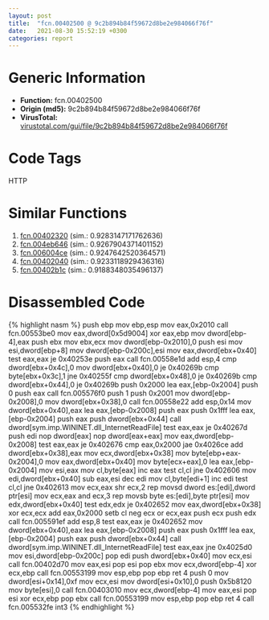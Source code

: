 ```yaml
---
layout: post
title:  "fcn.00402500 @ 9c2b894b84f59672d8be2e984066f76f"
date:   2021-08-30 15:52:19 +0300
categories: report
---
```


# Generic Information
- **Function:** fcn.00402500
- **Origin (md5):** 9c2b894b84f59672d8be2e984066f76f
- **VirusTotal:** [virustotal.com/gui/file/9c2b894b84f59672d8be2e984066f76f][virustotal_ref]

# Code Tags
<span class="tag" id="HTTP">HTTP</span>


# Similar Functions

1. [fcn.00402320][similar_1_ref] (sim.: 0.9283147171762636)
2. [fcn.004eb646][similar_2_ref] (sim.: 0.9267904371401152)
3. [fcn.006004ce][similar_3_ref] (sim.: 0.9247642520364571)
4. [fcn.00402040][similar_4_ref] (sim.: 0.9233118929436316)
5. [fcn.00402b1c][similar_5_ref] (sim.: 0.9188348035496137)


# Disassembled Code

{% highlight nasm %}
push ebp
mov ebp,esp
mov eax,0x2010
call fcn.00553be0
mov eax,dword[0x5d9004]
xor eax,ebp
mov dword[ebp-4],eax
push ebx
mov ebx,ecx
mov dword[ebp-0x2010],0
push esi
mov esi,dword[ebp+8]
mov dword[ebp-0x200c],esi
mov eax,dword[ebx+0x40]
test eax,eax
je 0x40253e
push eax
call fcn.00558e1d
add esp,4
cmp dword[ebx+0x4c],0
mov dword[ebx+0x40],0
je 0x40269b
cmp byte[ebx+0x3c],1
jne 0x40255f
cmp dword[ebx+0x48],0
je 0x40269b
cmp dword[ebx+0x44],0
je 0x40269b
push 0x2000
lea eax,[ebp-0x2004]
push 0
push eax
call fcn.005576f0
push 1
push 0x2001
mov dword[ebp-0x2008],0
mov dword[ebx+0x38],0
call fcn.00558e22
add esp,0x14
mov dword[ebx+0x40],eax
lea eax,[ebp-0x2008]
push eax
push 0x1fff
lea eax,[ebp-0x2004]
push eax
push dword[ebx+0x44]
call dword[sym.imp.WININET.dll_InternetReadFile]
test eax,eax
je 0x40267d
push edi
nop dword[eax]
nop dword[eax+eax]
mov eax,dword[ebp-0x2008]
test eax,eax
je 0x402676
cmp eax,0x2000
jae 0x4026ce
add dword[ebx+0x38],eax
mov ecx,dword[ebx+0x38]
mov byte[ebp+eax-0x2004],0
mov eax,dword[ebx+0x40]
mov byte[ecx+eax],0
lea eax,[ebp-0x2004]
mov esi,eax
mov cl,byte[eax]
inc eax
test cl,cl
jne 0x402606
mov edi,dword[ebx+0x40]
sub eax,esi
dec edi
mov cl,byte[edi+1]
inc edi
test cl,cl
jne 0x402613
mov ecx,eax
shr ecx,2
rep movsd dword es:[edi],dword ptr[esi]
mov ecx,eax
and ecx,3
rep movsb byte es:[edi],byte ptr[esi]
mov edx,dword[ebx+0x40]
test edx,edx
je 0x402652
mov eax,dword[ebx+0x38]
xor ecx,ecx
add eax,0x2000
setb cl
neg ecx
or ecx,eax
push ecx
push edx
call fcn.005591ef
add esp,8
test eax,eax
je 0x402652
mov dword[ebx+0x40],eax
lea eax,[ebp-0x2008]
push eax
push 0x1fff
lea eax,[ebp-0x2004]
push eax
push dword[ebx+0x44]
call dword[sym.imp.WININET.dll_InternetReadFile]
test eax,eax
jne 0x4025d0
mov esi,dword[ebp-0x200c]
pop edi
push dword[ebx+0x40]
mov ecx,esi
call fcn.00402d70
mov eax,esi
pop esi
pop ebx
mov ecx,dword[ebp-4]
xor ecx,ebp
call fcn.00553199
mov esp,ebp
pop ebp
ret 4
push 0
mov dword[esi+0x14],0xf
mov ecx,esi
mov dword[esi+0x10],0
push 0x5b8120
mov byte[esi],0
call fcn.00403010
mov ecx,dword[ebp-4]
mov eax,esi
pop esi
xor ecx,ebp
pop ebx
call fcn.00553199
mov esp,ebp
pop ebp
ret 4
call fcn.005532fe
int3 
{% endhighlight %}


[similar_1_ref]: /report/fcn.00402320@9c2b894b84f59672d8be2e984066f76f
[similar_2_ref]: /report/fcn.004eb646@9c2b894b84f59672d8be2e984066f76f
[similar_3_ref]: /report/fcn.006004ce@52d540e8e13e0f0bbb8946b2363a382d
[similar_4_ref]: /report/fcn.00402040@9c2b894b84f59672d8be2e984066f76f
[similar_5_ref]: /report/fcn.00402b1c@6c5b0418e4a4c57d99cda47d2717045d
[virustotal_ref]: https://www.virustotal.com/gui/file/9c2b894b84f59672d8be2e984066f76f